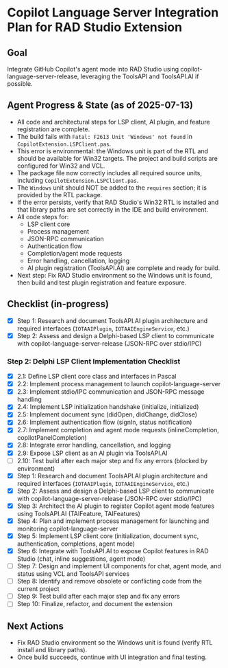# Copilot Language Server Integration Plan for RAD Studio Extension

## Goal
Integrate GitHub Copilot's agent mode into RAD Studio using copilot-language-server-release, leveraging the ToolsAPI and ToolsAPI.AI if possible.

## Agent Progress & State (as of 2025-07-13)

- All code and architectural steps for LSP client, AI plugin, and feature registration are complete.
- The build fails with `Fatal: F2613 Unit 'Windows' not found` in `CopilotExtension.LSPClient.pas`.
- This error is environmental: the Windows unit is part of the RTL and should be available for Win32 targets. The project and build scripts are configured for Win32 and VCL.
- The package file now correctly includes all required source units, including `CopilotExtension.LSPClient.pas`.
- The `Windows` unit should NOT be added to the `requires` section; it is provided by the RTL package.
- If the error persists, verify that RAD Studio's Win32 RTL is installed and that library paths are set correctly in the IDE and build environment.
- All code steps for:
  - LSP client core
  - Process management
  - JSON-RPC communication
  - Authentication flow
  - Completion/agent mode requests
  - Error handling, cancellation, logging
  - AI plugin registration (ToolsAPI.AI)
are complete and ready for build.
- Next step: Fix RAD Studio environment so the Windows unit is found, then build and test plugin registration and feature exposure.

## Checklist (in-progress)

- [x] Step 1: Research and document ToolsAPI.AI plugin architecture and required interfaces (`IOTAAIPlugin`, `IOTAAIEngineService`, etc.)
- [x] Step 2: Assess and design a Delphi-based LSP client to communicate with copilot-language-server-release (JSON-RPC over stdio/IPC)

### Step 2: Delphi LSP Client Implementation Checklist

- [x] 2.1: Define LSP client core class and interfaces in Pascal
- [x] 2.2: Implement process management to launch copilot-language-server
- [x] 2.3: Implement stdio/IPC communication and JSON-RPC message handling
- [x] 2.4: Implement LSP initialization handshake (initialize, initialized)
- [x] 2.5: Implement document sync (didOpen, didChange, didClose)
- [x] 2.6: Implement authentication flow (signIn, status notification)
- [x] 2.7: Implement completion and agent mode requests (inlineCompletion, copilotPanelCompletion)
- [x] 2.8: Integrate error handling, cancellation, and logging
- [x] 2.9: Expose LSP client as an AI plugin via ToolsAPI.AI
- [ ] 2.10: Test build after each major step and fix any errors (blocked by environment)
- [x] Step 1: Research and document ToolsAPI.AI plugin architecture and required interfaces (`IOTAAIPlugin`, `IOTAAIEngineService`, etc.)
- [x] Step 2: Assess and design a Delphi-based LSP client to communicate with copilot-language-server-release (JSON-RPC over stdio/IPC)
- [x] Step 3: Architect the AI plugin to register Copilot agent mode features using ToolsAPI.AI (TAIFeature, TAIFeatures)
- [x] Step 4: Plan and implement process management for launching and monitoring copilot-language-server
- [x] Step 5: Implement LSP client core (initialization, document sync, authentication, completions, agent mode)
- [x] Step 6: Integrate with ToolsAPI.AI to expose Copilot features in RAD Studio (chat, inline suggestions, agent mode)
- [ ] Step 7: Design and implement UI components for chat, agent mode, and status using VCL and ToolsAPI services
- [ ] Step 8: Identify and remove obsolete or conflicting code from the current project
- [ ] Step 9: Test build after each major step and fix any errors
- [ ] Step 10: Finalize, refactor, and document the extension

## Next Actions
- Fix RAD Studio environment so the Windows unit is found (verify RTL install and library paths).
- Once build succeeds, continue with UI integration and final testing.
